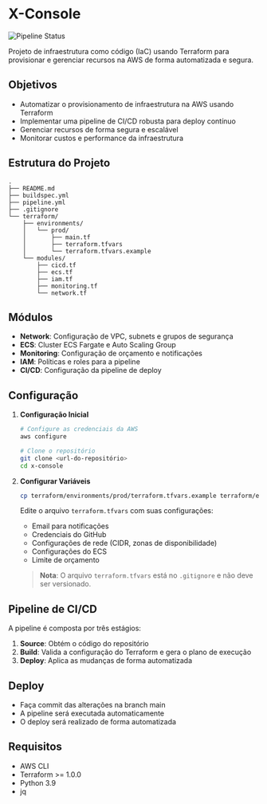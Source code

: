 # X-Console

![Pipeline Status](https://github.com/ciroprates/xavier-console/actions/workflows/main.yml/badge.svg)

Projeto de infraestrutura como código (IaC) usando Terraform para provisionar e gerenciar recursos na AWS de forma automatizada e segura.

## Objetivos

- Automatizar o provisionamento de infraestrutura na AWS usando Terraform
- Implementar uma pipeline de CI/CD robusta para deploy contínuo
- Gerenciar recursos de forma segura e escalável
- Monitorar custos e performance da infraestrutura

## Estrutura do Projeto

```
.
├── README.md
├── buildspec.yml
├── pipeline.yml
├── .gitignore
└── terraform/
    ├── environments/
    │   └── prod/
    │       ├── main.tf
    │       ├── terraform.tfvars
    │       └── terraform.tfvars.example
    └── modules/
        ├── cicd.tf
        ├── ecs.tf
        ├── iam.tf
        ├── monitoring.tf
        └── network.tf
```

## Módulos

- **Network**: Configuração de VPC, subnets e grupos de segurança
- **ECS**: Cluster ECS Fargate e Auto Scaling Group
- **Monitoring**: Configuração de orçamento e notificações
- **IAM**: Políticas e roles para a pipeline
- **CI/CD**: Configuração da pipeline de deploy

## Configuração

1. **Configuração Inicial**
   ```bash
   # Configure as credenciais da AWS
   aws configure

   # Clone o repositório
   git clone <url-do-repositório>
   cd x-console
   ```

2. **Configurar Variáveis**
   ```bash
   cp terraform/environments/prod/terraform.tfvars.example terraform/environments/prod/terraform.tfvars
   ```
   
   Edite o arquivo `terraform.tfvars` com suas configurações:
   - Email para notificações
   - Credenciais do GitHub
   - Configurações de rede (CIDR, zonas de disponibilidade)
   - Configurações do ECS
   - Limite de orçamento

   > **Nota**: O arquivo `terraform.tfvars` está no `.gitignore` e não deve ser versionado.

## Pipeline de CI/CD

A pipeline é composta por três estágios:

1. **Source**: Obtém o código do repositório
2. **Build**: Valida a configuração do Terraform e gera o plano de execução
3. **Deploy**: Aplica as mudanças de forma automatizada

## Deploy

- Faça commit das alterações na branch main
- A pipeline será executada automaticamente
- O deploy será realizado de forma automatizada

## Requisitos

- AWS CLI
- Terraform >= 1.0.0
- Python 3.9
- jq 